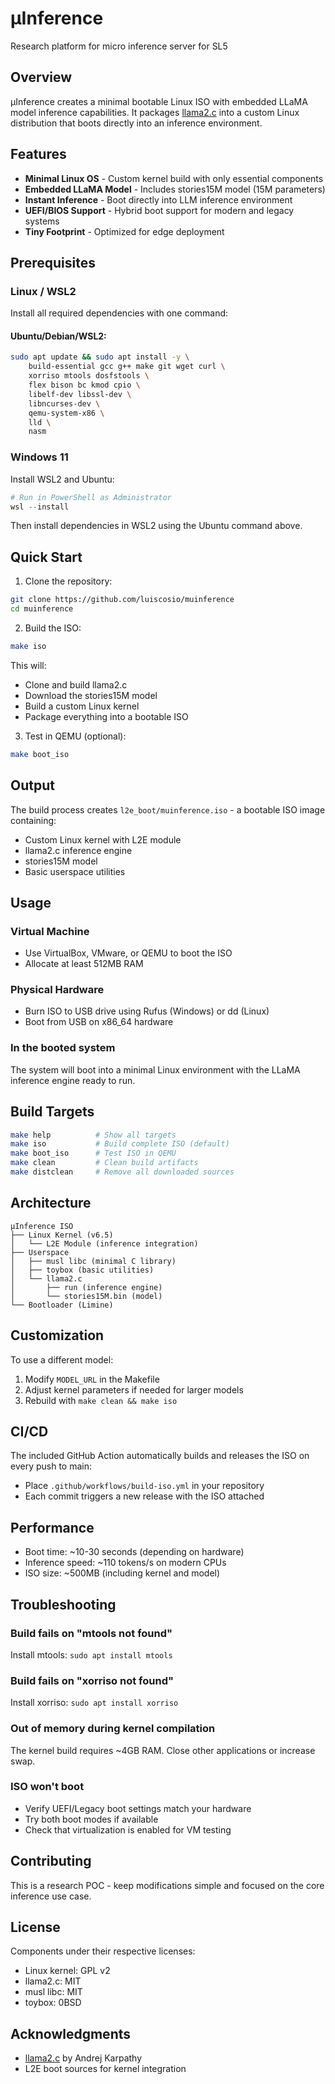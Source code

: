 # μInference

Research platform for micro inference server for SL5

## Overview

μInference creates a minimal bootable Linux ISO with embedded LLaMA model inference capabilities. It packages [llama2.c](https://github.com/karpathy/llama2.c) into a custom Linux distribution that boots directly into an inference environment.

## Features

- **Minimal Linux OS** - Custom kernel build with only essential components
- **Embedded LLaMA Model** - Includes stories15M model (15M parameters)
- **Instant Inference** - Boot directly into LLM inference environment
- **UEFI/BIOS Support** - Hybrid boot support for modern and legacy systems
- **Tiny Footprint** - Optimized for edge deployment

## Prerequisites

### Linux / WSL2

Install all required dependencies with one command:

#### Ubuntu/Debian/WSL2:
```bash
sudo apt update && sudo apt install -y \
    build-essential gcc g++ make git wget curl \
    xorriso mtools dosfstools \
    flex bison bc kmod cpio \
    libelf-dev libssl-dev \
    libncurses-dev \
    qemu-system-x86 \
    lld \
    nasm 
```

### Windows 11
Install WSL2 and Ubuntu:
```powershell
# Run in PowerShell as Administrator
wsl --install
```

Then install dependencies in WSL2 using the Ubuntu command above.

## Quick Start

1. Clone the repository:
```bash
git clone https://github.com/luiscosio/muinference
cd muinference
```

2. Build the ISO:
```bash
make iso
```

This will:
- Clone and build llama2.c
- Download the stories15M model
- Build a custom Linux kernel
- Package everything into a bootable ISO

3. Test in QEMU (optional):
```bash
make boot_iso
```

## Output

The build process creates `l2e_boot/muinference.iso` - a bootable ISO image containing:
- Custom Linux kernel with L2E module
- llama2.c inference engine
- stories15M model
- Basic userspace utilities

## Usage

### Virtual Machine
- Use VirtualBox, VMware, or QEMU to boot the ISO
- Allocate at least 512MB RAM

### Physical Hardware
- Burn ISO to USB drive using Rufus (Windows) or dd (Linux)
- Boot from USB on x86_64 hardware

### In the booted system
The system will boot into a minimal Linux environment with the LLaMA inference engine ready to run.

## Build Targets

```bash
make help          # Show all targets
make iso           # Build complete ISO (default)
make boot_iso      # Test ISO in QEMU
make clean         # Clean build artifacts
make distclean     # Remove all downloaded sources
```

## Architecture

```
μInference ISO
├── Linux Kernel (v6.5)
│   └── L2E Module (inference integration)
├── Userspace
│   ├── musl libc (minimal C library)
│   ├── toybox (basic utilities)
│   └── llama2.c
│       ├── run (inference engine)
│       └── stories15M.bin (model)
└── Bootloader (Limine)
```

## Customization

To use a different model:
1. Modify `MODEL_URL` in the Makefile
2. Adjust kernel parameters if needed for larger models
3. Rebuild with `make clean && make iso`

## CI/CD

The included GitHub Action automatically builds and releases the ISO on every push to main:
- Place `.github/workflows/build-iso.yml` in your repository
- Each commit triggers a new release with the ISO attached

## Performance

- Boot time: ~10-30 seconds (depending on hardware)
- Inference speed: ~110 tokens/s on modern CPUs
- ISO size: ~500MB (including kernel and model)

## Troubleshooting

### Build fails on "mtools not found"
Install mtools: `sudo apt install mtools`

### Build fails on "xorriso not found"
Install xorriso: `sudo apt install xorriso`

### Out of memory during kernel compilation
The kernel build requires ~4GB RAM. Close other applications or increase swap.

### ISO won't boot
- Verify UEFI/Legacy boot settings match your hardware
- Try both boot modes if available
- Check that virtualization is enabled for VM testing

## Contributing

This is a research POC - keep modifications simple and focused on the core inference use case.

## License

Components under their respective licenses:
- Linux kernel: GPL v2
- llama2.c: MIT
- musl libc: MIT
- toybox: 0BSD

## Acknowledgments

- [llama2.c](https://github.com/karpathy/llama2.c) by Andrej Karpathy
- L2E boot sources for kernel integration